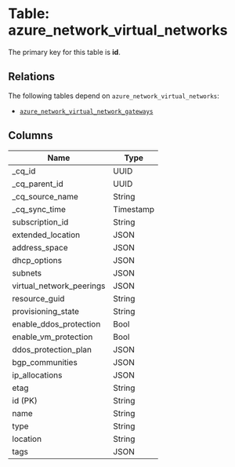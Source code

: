# Table: azure_network_virtual_networks



The primary key for this table is **id**.

## Relations
The following tables depend on `azure_network_virtual_networks`:
  - [`azure_network_virtual_network_gateways`](azure_network_virtual_network_gateways.md)

## Columns
| Name          | Type          |
| ------------- | ------------- |
|_cq_id|UUID|
|_cq_parent_id|UUID|
|_cq_source_name|String|
|_cq_sync_time|Timestamp|
|subscription_id|String|
|extended_location|JSON|
|address_space|JSON|
|dhcp_options|JSON|
|subnets|JSON|
|virtual_network_peerings|JSON|
|resource_guid|String|
|provisioning_state|String|
|enable_ddos_protection|Bool|
|enable_vm_protection|Bool|
|ddos_protection_plan|JSON|
|bgp_communities|JSON|
|ip_allocations|JSON|
|etag|String|
|id (PK)|String|
|name|String|
|type|String|
|location|String|
|tags|JSON|